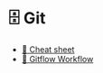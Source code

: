 # 🗄️ Git

- [🎒 Cheat sheet](https://wiki.precognox.com/xwiki/bin/view/Precognox/Knowledge%20Base/Internal%20Trainings/Gitlab%20usage%20for%20beginners/)
- [🌊 Gitflow Workflow](https://www.atlassian.com/git/tutorials/comparing-workflows/gitflow-workflow)

